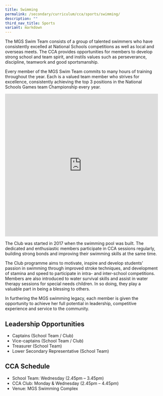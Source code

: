 ```yaml
---
title: Swimming
permalink: /secondary/curriculum/cca/sports/swimming/
description: ""
third_nav_title: Sports
variant: markdown
---
```

The MGS Swim Team consists of a group of talented swimmers who have consistently excelled at National Schools competitions as well as local and overseas meets. The CCA provides opportunities for members to develop strong school and team spirit, and instils values such as perseverance, discipline, teamwork and good sportsmanship.

Every member of the MGS Swim Team commits to many hours of training throughout the year. Each is a valued team member who strives for excellence, consistently achieving the top 3 positions in the National Schools Games team Championship every year.

<div style="width:100%; height:470px">
	<iframe src="https://docs.google.com/presentation/d/e/2PACX-1vR-hKhm2aHKCH_N9N4yf1wptVku4E4WtLkPtHyy4vgFP_VT0OfcH6DaLC0NsULyrzs523TM1I0HTwb2/embed?start=true&amp;loop=true&amp;delayms=3000" frameborder="0" width="100%" height="100%" allowfullscreen="true"></iframe>
</div>


The Club was started in 2017 when the swimming pool was built. The dedicated and enthusiastic members participate in CCA sessions regularly, building strong bonds and improving their swimming skills at the same time.

The Club programme aims to motivate, inspire and develop students’ passion in swimming through improved stroke techniques, and development of stamina and speed to participate in intra- and inter-school competitions. Members are also introduced to water survival skills and assist in water therapy sessions for special needs children. In so doing, they play a valuable part in being a blessing to others.

In furthering the MGS swimming legacy, each member is given the opportunity to achieve her full potential in leadership, competitive experience and service to the community.


## Leadership Opportunities

* Captains (School Team / Club)
* Vice-captains (School Team / Club)
* Treasurer (School Team)
* Lower Secondary Representative (School Team)


## CCA Schedule

* School Team: Wednesday (2.45pm – 3.45pm) 
* CCA Club: Monday &amp; Wednesday (2.45pm – 4.45pm)
* Venue: MGS Swimming Complex